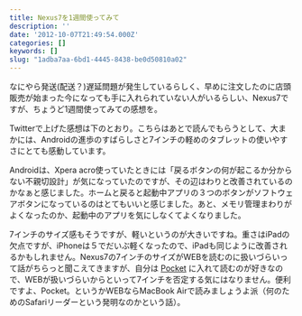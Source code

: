 ```yaml
---
title: Nexus7を1週間使ってみて
description: ''
date: '2012-10-07T21:49:54.000Z'
categories: []
keywords: []
slug: "1adba7aa-6bd1-4445-8438-be0d50810a02"
---
```

なにやら発送(配送？)遅延問題が発生しているらしく、早めに注文したのに店頭販売が始まった今になっても手に入れられていない人がいるらしい、Nexus7ですが、ちょうど1週間使ってみての感想を。

Twitterで上げた感想は下のとおり。こちらはあとで読んでもらうとして、大まかには、Androidの進歩のすばらしさと7インチの軽めのタブレットの使いやすさにとても感動しています。

Androidは、Xpera acro使っていたときには「戻るボタンの何が起こるか分からない不親切設計」が気になっていたのですが、その辺はわりと改善されているのかなぁと感じました。ホームと戻ると起動中アプリの３つのボタンがソフトウェアボタンになっているのはとてもいいと感じました。あと、メモリ管理まわりがよくなったのか、起動中のアプリを気にしなくてよくなりました。

7インチのサイズ感もそうですが、軽いというのが大きいですね。重さはiPadの欠点ですが、iPhoneは５でだいぶ軽くなったので、iPadも同じように改善されるかもしれません。Nexus7の7インチのサイズがWEBを読むのに扱いづらいって話がちらっと聞こえてきますが、自分は [Pocket](http://getpocket.com/) に入れて読むのが好きなので、WEBが扱いづらいからといって7インチを否定する気にはなりません。便利ですよ、Pocket。というかWEBならMacBook Airで読みましょうよ派（何のためのSafariリーダーという発明なのかという話）。